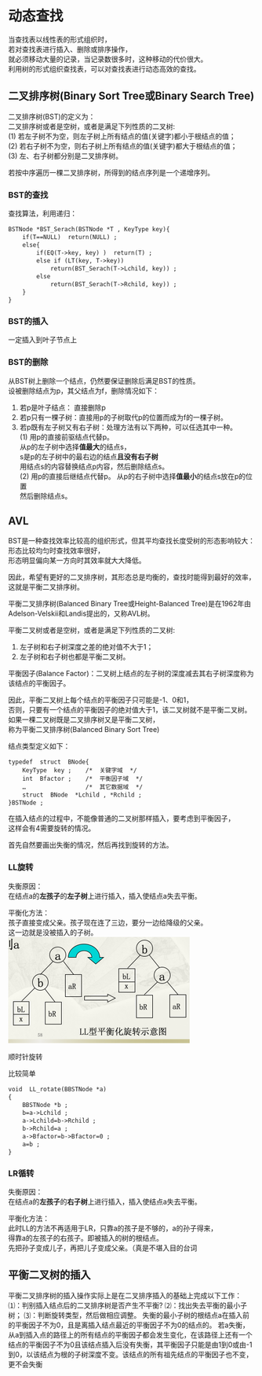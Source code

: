 # 动态查找

当查找表以线性表的形式组织时，  
若对查找表进行插入、删除或排序操作，  
就必须移动大量的记录，当记录数很多时，这种移动的代价很大。  
利用树的形式组织查找表，可以对查找表进行动态高效的查找。

## 二叉排序树(Binary Sort Tree或Binary Search Tree)

二叉排序树(BST)的定义为：  
二叉排序树或者是空树，或者是满足下列性质的二叉树:  
(1) 若左子树不为空，则左子树上所有结点的值(关键字)都小于根结点的值；  
(2) 若右子树不为空，则右子树上所有结点的值(关键字)都大于根结点的值；  
(3) 左、右子树都分别是二叉排序树。

若按中序遍历一棵二叉排序树，所得到的结点序列是一个递增序列。

### BST的查找

查找算法，利用递归：

    BSTNode *BST_Serach(BSTNode *T , KeyType key){  
        if(T==NULL)  return(NULL) ;
        else{  
            if(EQ(T->key, key) )  return(T) ;
            else if (LT(key, T->key))
                return(BST_Serach(T->Lchild, key)) ;
            else
                return(BST_Serach(T->Rchild, key)) ;
        }
    }

### BST的插入

一定插入到叶子节点上

### BST的删除

从BST树上删除一个结点，仍然要保证删除后满足BST的性质。  
设被删除结点为p，其父结点为f，删除情况如下：  
1. 若p是叶子结点： 直接删除p  
2. 若p只有一棵子树：直接用p的子树取代p的位置而成为f的一棵子树。  
3. 若p既有左子树又有右子树：处理方法有以下两种，可以任选其中一种。  
(1) 用p的直接前驱结点代替p。  
从p的左子树中选择**值最大**的结点s，  
s是p的左子树中的最右边的结点**且没有右子树**  
用结点s的内容替换结点p内容，然后删除结点s。  
(2) 用p的直接后继结点代替p。
从p的右子树中选择**值最小**的结点s放在p的位置  
然后删除结点s。

## AVL

BST是一种查找效率比较高的组织形式，但其平均查找长度受树的形态影响较大：  
形态比较均匀时查找效率很好，  
形态明显偏向某一方向时其效率就大大降低。

因此，希望有更好的二叉排序树，其形态总是均衡的，查找时能得到最好的效率，这就是平衡二叉排序树。

平衡二叉排序树(Balanced Binary Tree或Height-Balanced Tree)是在1962年由Adelson-Velskii和Landis提出的，又称AVL树。

平衡二叉树或者是空树，或者是满足下列性质的二叉树:

1. 左子树和右子树深度之差的绝对值不大于1；
2. 左子树和右子树也都是平衡二叉树。

平衡因子(Balance Factor)：二叉树上结点的左子树的深度减去其右子树深度称为该结点的平衡因子。

因此，平衡二叉树上每个结点的平衡因子只可能是-1、0和1，  
否则，只要有一个结点的平衡因子的绝对值大于1，该二叉树就不是平衡二叉树。  
如果一棵二叉树既是二叉排序树又是平衡二叉树，  
称为平衡二叉排序树(Balanced Binary Sort Tree) 

结点类型定义如下：

    typedef  struct  BNode{  
        KeyType  key ;    /*  关键字域  */
        int  Bfactor ;    /*  平衡因子域  */
        …                 /*  其它数据域  */
        struct  BNode  *Lchild , *Rchild ;
    }BSTNode ; 

在插入结点的过程中，不能像普通的二叉树那样插入，要考虑到平衡因子，  
这样会有4需要旋转的情况。

首先自然要画出失衡的情况，然后再找到旋转的方法。

### LL旋转

失衡原因：  
在结点a的**左孩子**的**左子树**上进行插入，插入使结点a失去平衡。

平衡化方法：  
孩子直接变成父亲。孩子现在连了三边，要分一边给降级的父亲。  
这一边就是没被插入的子树。  
![LL型平衡化旋转示意图](/img/1-Notes/7-查找/LL型平衡化旋转示意图.png)

顺时针旋转

比较简单

    void  LL_rotate(BBSTNode *a)
    {  
        BBSTNode *b ;
        b=a->Lchild ; 
        a->Lchild=b->Rchild ;
        b->Rchild=a ;
        a->Bfactor=b->Bfactor=0 ; 
        a=b ;
    }

### LR循转

失衡原因：  
在结点a的**左孩子**的**右子树**上进行插入，插入使结点a失去平衡。

平衡化方法：  
此时LL的方法不再适用于LR，只靠a的孩子是不够的，a的孙子得来，  
得靠a的左孩子的右孩子。即被插入的树的根结点。  
先把孙子变成儿子，再把儿子变成父亲。（真是不堪入目的台词

## 平衡二叉树的插入

平衡二叉排序树的插入操作实际上是在二叉排序插入的基础上完成以下工作：
⑴：判别插入结点后的二叉排序树是否产生不平衡?
⑵：找出失去平衡的最小子树；
⑶：判断旋转类型，然后做相应调整。
失衡的最小子树的根结点a在插入前的平衡因子不为0，且是离插入结点最近的平衡因子不为0的结点的。
若a失衡，从a到插入点的路径上的所有结点的平衡因子都会发生变化，在该路径上还有一个结点的平衡因子不为0且该结点插入后没有失衡，其平衡因子只能是由1到0或由-1到0，以该结点为根的子树深度不变。该结点的所有祖先结点的平衡因子也不变，更不会失衡
